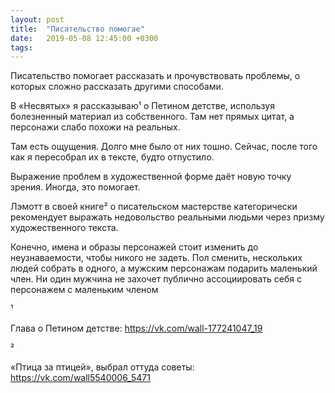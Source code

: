 ```yaml
---
layout: post
title:  "Писательство помогае"
date:   2019-05-08 12:45:00 +0300
tags:   
---
```


Писательство помогает рассказать и прочувствовать проблемы, о которых сложно рассказать другими способами. 

В «Несвятых» я рассказываю¹ о Петином детстве, используя болезненный материал из собственного. Там нет прямых цитат, а персонажи слабо похожи на реальных. 

<!--excerpt-->

Там есть ощущения. Долго мне было от них тошно. Сейчас, после того как я пересобрал их в тексте, будто отпустило. 

Выражение проблем в художественной форме даёт новую точку зрения. Иногда, это помогает. 

Лэмотт в своей книге² о писательском мастерстве категорически рекомендует выражать недовольство реальными людьми через призму художественного текста. 

Конечно, имена и образы персонажей стоит изменить до неузнаваемости, чтобы никого не задеть. Пол сменить, нескольких людей собрать в одного, а мужским персонажам подарить маленький член. Ни один мужчина не захочет публично ассоциировать себя с персонажем с маленьким членом 

¹ 

Глава о Петином детстве: https://vk.com/wall-177241047_19 

² 

«Птица за птицей», выбрал оттуда советы: https://vk.com/wall5540006_5471
